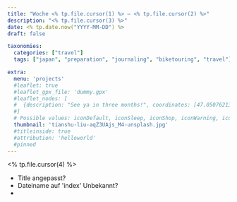 ```yaml
---
title: "Woche <% tp.file.cursor(1) %> – <% tp.file.cursor(2) %>" 
description: "<% tp.file.cursor(3) %>"
date: <% tp.date.now("YYYY-MM-DD") %>
draft: false

taxonomies:
  categories: ["travel"]
  tags: ["japan", "preparation", "journaling", "biketouring", "travel"]

extra:
  menu: 'projects'
  #leaflet: true
  #leaflet_gpx_file: 'dummy.gpx'
  #leaflet_nodes: [
  #  {description: "See ya in three months!", coordinates: [47.0507621319826, 8.310224275003634], icon: "iconStart", focus: true}
  #]
  # Possible values: iconDefault, iconSleep, iconShop, iconWarning, iconForbid, iconStart, iconStop
  thumbnail: 'tianshu-liu-aqZ3UAjs_M4-unsplash.jpg'
  #titleinside: true
  #attribution: 'helloworld'
  #pinned
---
```

<% tp.file.cursor(4) %>

- Title angepasst?
- Dateiname auf 'index' Unbekannt?
- 